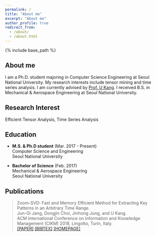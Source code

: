 ```yaml
---
permalink: /
title: "About me"
excerpt: "About me"
author_profile: true
redirect_from: 
  - /about/
  - /about.html
---
```

{% include base_path %}

## About me

I am a Ph.D. student majoring in Computer Science Engineering at Seoul National University. My research interests include tensor mining and time series analysis. I am currently advised by [Prof. U Kang](https://datalab.snu.ac.kr/~ukang/). I received B.S. in Mechanical & Aerospace Engineering at Seoul National University.

## Research Interest

Efficient Tensor Analysis, Time Series Analysis

## Education

* **M.S. & Ph.D student** (Mar. 2017 - Present)  
    Computer Science and Engineering  
    Seoul National University

* **Bachelor of Science** (Feb. 2017)  
    Mechanical & Aerospace Engineering  
    Seoul National University


## Publications

> Zoom-SVD: Fast and Memory Efficient Method for Extracting Key Patterns in an Arbitrary Time Range.  
> Jun-Gi Jang, Dongjin Choi, Jinhong Jung, and U Kang.  
> ACM International Conference on Information and Knowledge Management (CIKM) 2018, Lingotto, Turin, Italy.  
> [\[PAPER\]](https://datalab.snu.ac.kr/~ukang/papers/zoomsvdCIKM18.pdf) [\[BIBTEX\]](https://datalab.snu.ac.kr/~ukang/papers/zoomsvdCIKM18.bib) [\[HOMEPAGE\]](https://datalab.snu.ac.kr/zoomsvd/)
